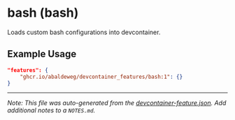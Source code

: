 
# bash (bash)

Loads custom bash configurations into devcontainer.

## Example Usage

```json
"features": {
    "ghcr.io/abaldeweg/devcontainer_features/bash:1": {}
}
```





---

_Note: This file was auto-generated from the [devcontainer-feature.json](https://github.com/abaldeweg/devcontainer_features/blob/main/src/bash/devcontainer-feature.json).  Add additional notes to a `NOTES.md`._
